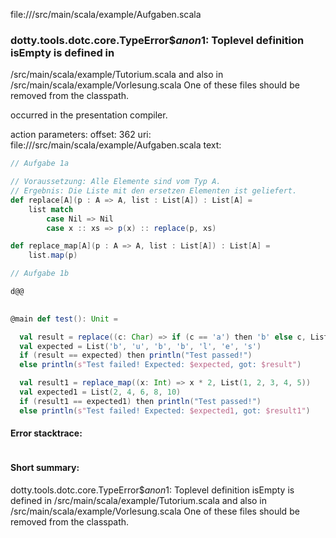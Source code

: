file://<WORKSPACE>/src/main/scala/example/Aufgaben.scala
### dotty.tools.dotc.core.TypeError$$anon$1: Toplevel definition isEmpty is defined in
  <WORKSPACE>/src/main/scala/example/Tutorium.scala
and also in
  <WORKSPACE>/src/main/scala/example/Vorlesung.scala
One of these files should be removed from the classpath.

occurred in the presentation compiler.

action parameters:
offset: 362
uri: file://<WORKSPACE>/src/main/scala/example/Aufgaben.scala
text:
```scala
// Aufgabe 1a

// Voraussetzung: Alle Elemente sind vom Typ A.
// Ergebnis: Die Liste mit den ersetzen Elementen ist geliefert.
def replace[A](p : A => A, list : List[A]) : List[A] =
    list match
        case Nil => Nil
        case x :: xs => p(x) :: replace(p, xs)

def replace_map[A](p : A => A, list : List[A]) : List[A] =
    list.map(p)

// Aufgabe 1b

d@@
    

@main def test(): Unit =

  val result = replace((c: Char) => if (c == 'a') then 'b' else c, List('a', 'u', 'a', 'a', 'l', 'e', 's'))
  val expected = List('b', 'u', 'b', 'b', 'l', 'e', 's')
  if (result == expected) then println("Test passed!")
  else println(s"Test failed! Expected: $expected, got: $result")

  val result1 = replace_map((x: Int) => x * 2, List(1, 2, 3, 4, 5))
  val expected1 = List(2, 4, 6, 8, 10)
  if (result1 == expected1) then println("Test passed!")
  else println(s"Test failed! Expected: $expected1, got: $result1")

```



#### Error stacktrace:

```

```
#### Short summary: 

dotty.tools.dotc.core.TypeError$$anon$1: Toplevel definition isEmpty is defined in
  <WORKSPACE>/src/main/scala/example/Tutorium.scala
and also in
  <WORKSPACE>/src/main/scala/example/Vorlesung.scala
One of these files should be removed from the classpath.